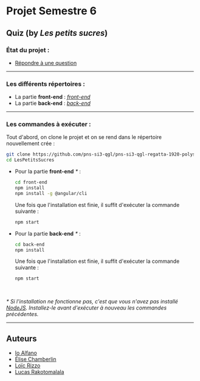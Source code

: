# Projet Semestre 6
## Quiz (by _Les petits sucres_)

### État du projet :
* [Répondre à une question](https://github.com/2019-2020-ps6/2019-2020-ps6-rendu-les-petits-sucres/milestone/1)

-----------------

### Les différents répertoires :
* La partie __front-end__ : [_front-end_](https://github.com/2019-2020-ps6/2019-2020-ps6-rendu-les-petits-sucres/tree/develop/front-end)
* La partie __back-end__ : [_back-end_](https://github.com/2019-2020-ps6/2019-2020-ps6-rendu-les-petits-sucres/tree/develop/back-end)

-----------------

### Les commandes à exécuter :
Tout d'abord, on clone le projet et on se rend dans le répertoire nouvellement crée :
```bash
git clone https://github.com/pns-si3-qgl/pns-si3-qgl-regatta-1920-polysson.git LesPetitsSucres
cd LesPetitsSucres
```

* Pour la partie __front-end__ _*_ :
    ```bash
    cd front-end
    npm install
    npm install -g @angular/cli
    ```
    Une fois que l'installation est finie, il suffit d'exécuter la commande suivante :
    ```bash
    npm start
    ```
  
 * Pour la partie __back-end__ _*_ :
     ```bash
     cd back-end
     npm install
     ```
     Une fois que l'installation est finie, il suffit d'exécuter la commande suivante :
     ```bash
     npm start
     ```
<br>

_\* Si l'installation ne fonctionne pas, c'est que vous n'avez pas installé [NodeJS](https://nodejs.org/en/download/). Installez-le avant d'exécuter à nouveau les commandes précédentes._

-----------------

## Auteurs
- [Io Alfano](https://github.com/IoAlfano)
- [Élise Chamberlin](https://github.com/Elise-Chamberlin)
- [Loïc Rizzo](https://github.com/Loic-Rizzo)
- [Lucas Rakotomalala](https://github.com/LucasRakotomalala)
